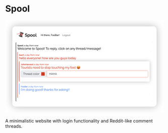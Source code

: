
# Spool
![demo](demo.png)

A minimalistic website with login functionality and Reddit-like comment threads.